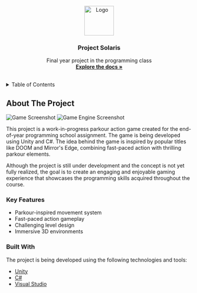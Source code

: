 
<!-- PROJECT LOGO -->
<br />
<div align="center">
  <a href="https://github.com/SajmonOriginal/solaris">
    <img src="https://i.imgur.com/E8hxc9C.png" alt="Logo" width="80" height="80">
  </a>

  <h3 align="center">Project Solaris</h3>

  <p align="center">
    Final year project in the programming class
    <br />
    <a href="https://www.youtube.com/watch?v=dQw4w9WgXcQ"><strong>Explore the docs »</strong></a>
    <br />
    <br />
<!--     <a href="https://github.com/othneildrew/Best-README-Template">View Demo</a>
    ·
    <a href="https://github.com/othneildrew/Best-README-Template/issues">Report Bug</a>
    ·
    <a href="https://github.com/othneildrew/Best-README-Template/issues">Request Feature</a> -->
  </p>
</div>



<!-- TABLE OF CONTENTS -->
<details>
  <summary>Table of Contents</summary>
  <ol>
    <li>
      <a href="#about-the-project">About The Project</a>
      <ul>
        <li><a href="#built-with">Built With</a></li>
      </ul>
    </li>
    <li>
      <a href="#getting-started">Getting Started</a>
      <ul>
        <li><a href="#prerequisites">Prerequisites</a></li>
        <li><a href="#installation">Installation</a></li>
      </ul>
    </li>
    <li><a href="#usage">Usage</a></li>
    <li><a href="#roadmap">Roadmap</a></li>
    <li><a href="#contributing">Contributing</a></li>
    <li><a href="#license">License</a></li>
    <li><a href="#contact">Contact</a></li>
    <li><a href="#acknowledgments">Acknowledgments</a></li>
  </ol>
</details>


<!-- PROJECT DESCRIPTION -->
## About The Project

![Game Screenshot](https://i.imgur.com/UwIA91E.png)
![Game Engine Screenshot](https://i.imgur.com/vmSXWXi.png)

This project is a work-in-progress parkour action game created for the end-of-year programming school assignment. The game is being developed using Unity and C#. The idea behind the game is inspired by popular titles like DOOM and Mirror's Edge, combining fast-paced action with thrilling parkour elements.

Although the project is still under development and the concept is not yet fully realized, the goal is to create an engaging and enjoyable gaming experience that showcases the programming skills acquired throughout the course.

### Key Features
* Parkour-inspired movement system
* Fast-paced action gameplay
* Challenging level design
* Immersive 3D environments

### Built With
The project is being developed using the following technologies and tools:

* [Unity](https://unity.com/)
* [C#](https://docs.microsoft.com/en-us/dotnet/csharp/)
* [Visual Studio](https://visualstudio.microsoft.com/)

